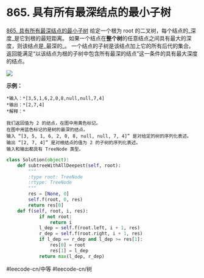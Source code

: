 # 865. 具有所有最深结点的最小子树
  [865. 具有所有最深结点的最小子树](https://leetcode-cn.com/problems/smallest-subtree-with-all-the-deepest-nodes/) 
给定一个根为 root 的二叉树，每个结点的_深度_是它到根的最短距离。
如果一个结点在**整个树**的任意结点之间具有最大的深度，则该结点是_最深的_。
一个结点的子树是该结点加上它的所有后代的集合。
返回能满足“以该结点为根的子树中包含所有最深的结点”这一条件的具有最大深度的结点。
 
![](865.%20%E5%85%B7%E6%9C%89%E6%89%80%E6%9C%89%E6%9C%80%E6%B7%B1%E7%BB%93%E7%82%B9%E7%9A%84%E6%9C%80%E5%B0%8F%E5%AD%90%E6%A0%91/5B1037F6-007F-440C-B5F6-ECBBB09A1D29.png)

**示例：**
```
*输入：*[3,5,1,6,2,0,8,null,null,7,4]
*输出：*[2,7,4]
*解释：*
￼
我们返回值为 2 的结点，在图中用黄色标记。
在图中用蓝色标记的是树的最深的结点。
输入 “[3, 5, 1, 6, 2, 0, 8, null, null, 7, 4]” 是对给定的树的序列化表述。
输出 “[2, 7, 4]” 是对根结点的值为 2 的子树的序列化表述。
输入和输出都具有 TreeNode 类型。
```
```python
class Solution(object):
    def subtreeWithAllDeepest(self, root):
        """
        :type root: TreeNode
        :rtype: TreeNode
        """
        res = [None, 0]
        self.f(root, 0, res)
        return res[0]
    def f(self, root, i, res):
            if not root:
                return i
            l_dep = self.f(root.left, i + 1, res)
            r_dep = self.f(root.right, i + 1, res)
            if l_dep == r_dep and l_dep >= res[1]:
                res[0] = root
                res[1] = l_dep
            return max(l_dep, r_dep)
```
#leecode-cn/中等 #leecode-cn/树